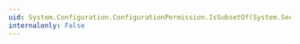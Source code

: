 ```yaml
---
uid: System.Configuration.ConfigurationPermission.IsSubsetOf(System.Security.IPermission)
internalonly: False
---
```


